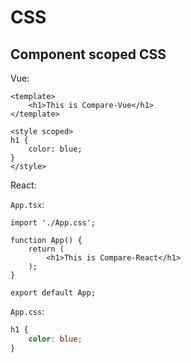 # CSS
## Component scoped CSS
Vue:
```vue
<template>
    <h1>This is Compare-Vue</h1>
</template>

<style scoped>
h1 {
    color: blue;
}
</style>
```

React:

`App.tsx`:
```tsx
import './App.css';

function App() {
    return (
        <h1>This is Compare-React</h1>
    );
}

export default App;
```

`App.css`:
```css
h1 {
    color: blue;
}
```
